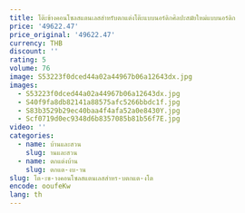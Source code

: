 ```yaml
---
title: โต๊ะข้างคอนโซลสแตนเลสสำหรับตกแต่งโต๊ะแบบนอร์ดิกศิลปะสมัยใหม่แบบนอร์ดิก
price: '49622.47'
price_original: '49622.47'
currency: THB
discount: ''
rating: 5
volume: 76
image: S53223f0dced44a02a44967b06a12643dx.jpg
images:
  - S53223f0dced44a02a44967b06a12643dx.jpg
  - S40f9fa8db82141a88575afc5266bbdc1f.jpg
  - S83b3529b29ec40baa4f4afa52a0e8430Y.jpg
  - Scf0719d0ec9348d6b8357085b81b56f7E.jpg
video: ''
categories:
  - name: บ้านและสวน
    slug: านและสวน
  - name: ตกแต่งบ้าน
    slug: ตกแต-งบ-าน
slug: โต-ะข-างคอนโซลสแตนเลสสำหร-บตกแต-งโต
encode: ooufeKw
lang: th
---
```

  